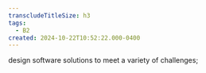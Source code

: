 ```yaml
---
transcludeTitleSize: h3
tags:
  - B2
created: 2024-10-22T10:52:22.000-0400
---
```

design software solutions to meet a variety of challenges;